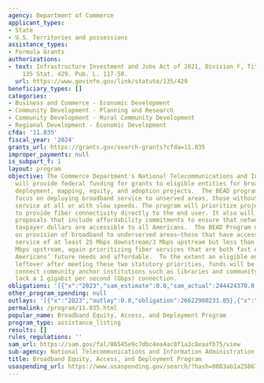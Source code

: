 ```yaml
---
agency: Department of Commerce
applicant_types:
- State
- U.S. Territories and possessions
assistance_types:
- Formula Grants
authorizations:
- text: Infrastructure Investment and Jobs Act of 2021, Division F, Title I, 60102.
    135 Stat. 429. Pub. L. 117-58.
  url: https://www.govinfo.gov/link/statute/135/429
beneficiary_types: []
categories:
- Business and Commerce - Economic Development
- Community Development - Planning and Research
- Community Development - Rural Community Development
- Regional Development - Economic Development
cfda: '11.035'
fiscal_year: '2024'
grants_url: https://grants.gov/search-grants?cfda=11.035
improper_payments: null
is_subpart_f: 1
layout: program
objective: The Commerce Department's National Telecommunications and Information Administration
  will provide federal funding for grants to eligible entities for broadband planning,
  deployment, mapping, equity, and adoption projects.  The BEAD program will first
  focus on deploying broadband service to unserved areas, those without any broadband
  service at all or with slow speeds. The program will prioritize projects designed
  to provide fiber connectivity directly to the end user. It also will prioritize
  proposals that include affordability commitments to ensure that networks built using
  taxpayer dollars are accessible to all Americans.  The BEAD Program next will focus
  on provision of broadband to underserved areas—those that have access to broadband
  service of at least 25 Mbps downstream/3 Mbps upstream but less than 100 Mbps downstream/20
  Mbps upstream, again prioritizing fiber services that are both fast enough to accommodate
  Americans’ future needs and affordable.  To the extent an eligible entity has funds
  leftover after meeting these two statutory priorities, funds will be allotted to
  connect community anchor institutions such as libraries and community centers that
  lack a 1 gigabit per second (Gbps) connection.
obligations: '[{"x":"2023","sam_estimate":0.0,"sam_actual":244424370.0,"usa_spending_actual":244424370.46},{"x":"2024","sam_estimate":0.0,"sam_actual":24408576434.0,"usa_spending_actual":24408576434.84},{"x":"2025","sam_estimate":0.0,"sam_actual":7925000000.0,"usa_spending_actual":4703838357.0}]'
other_program_spending: null
outlays: '[{"x":"2023","outlay":0.0,"obligation":26622900231.85},{"x":"2024","outlay":0.0,"obligation":801504214.65},{"x":"2025","outlay":0.0,"obligation":0.0}]'
permalink: /program/11.035.html
popular_name: Broadband Equity, Access, and Deployment Program
program_type: assistance_listing
results: []
rules_regulations: ''
sam_url: https://sam.gov/fal/86545e9c7dbc4ea4ac8f1a3c8eaafb75/view
sub-agency: National Telecommunications and Information Administration
title: Broadband Equity, Access, and Deployment Program
usaspending_url: https://www.usaspending.gov/search/?hash=0083ab1a25867c9e010540894fa204b3
---
```

